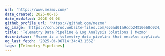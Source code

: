 ```yaml
---
url: 'https://www.mezmo.com/'
date_created: 2025-06-05
date_modified: 2025-06-06
github_profile_url: 'https://github.com/mezmo'
og_image: 'https://cdn.prod.website-files.com/626ad01a9cdb24810e68c024/628bf1cc9e2ca4dc4a4f7c7e_Mezmo_Open_Graph.gif'
title: 'Telemetry Data Pipeline & Log Analysis Solutions | Mezmo'
description: 'Mezmo is a telemetry data pipeline that enables application owners to easily understand, optimize, and respond to critical business data across domains.'
og_last_fetch: '2025-06-06T14:34:43.156Z'
tags: [Telemetry-Pipelines]
---
```


